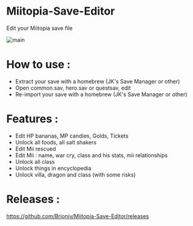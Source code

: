 # Miitopia-Save-Editor
Edit your Miitopia save file

![main](https://i11.servimg.com/u/f11/19/11/94/79/miitop13.png)

# How to use : 
- Extract your save with a homebrew (JK's Save Manager or other)
- Open common.sav, hero.sav or questsav, edit
- Re-import your save with a homebrew (JK's Save Manager or other)

# Features :
- Edit HP bananas, MP candies, Golds, Tickets
- Unlock all foods, all salt shakers
- Edit Mii rescued
- Edit Mii : name, war cry, class and his stats, mii relationships
- Unlock all class
- Unlock things in encyclopedia
- Unlock villa, dragon and class (with some risks)

# Releases :
https://github.com/Brionjv/Miitopia-Save-Editor/releases
